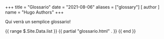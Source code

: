 +++
title = "Glossario"
date = "2021-08-06"
aliases = ["glossary"]
[ author ]
  name = "Hugo Authors"
+++

Qui verrà un semplice glossario!

{{ range $.Site.Data.list }}
   {{ partial "glossario.html" . }}
{{ end }}